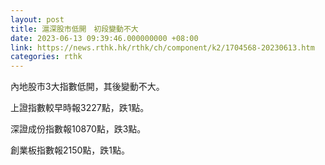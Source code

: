 ```yaml
---
layout: post
title: 滬深股市低開　初段變動不大
date: 2023-06-13 09:39:46.000000000 +08:00
link: https://news.rthk.hk/rthk/ch/component/k2/1704568-20230613.htm
categories: rthk
---
```


內地股市3大指數低開，其後變動不大。

上證指數較早時報3227點，跌1點。

深證成份指數報10870點，跌3點。

創業板指數報2150點，跌1點。
